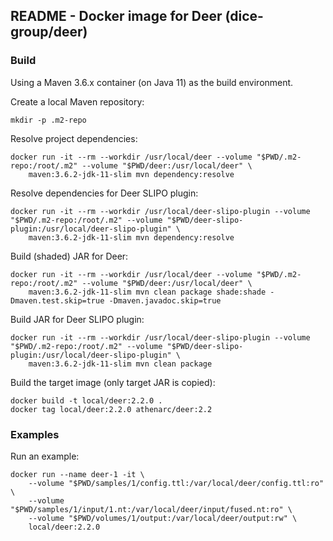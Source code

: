 ## README - Docker image for Deer (dice-group/deer)

### Build

Using a Maven 3.6.x container (on Java 11) as the build environment.

Create a local Maven repository: 

    mkdir -p .m2-repo

Resolve project dependencies:

    docker run -it --rm --workdir /usr/local/deer --volume "$PWD/.m2-repo:/root/.m2" --volume "$PWD/deer:/usr/local/deer" \
        maven:3.6.2-jdk-11-slim mvn dependency:resolve

Resolve dependencies for Deer SLIPO plugin:

    docker run -it --rm --workdir /usr/local/deer-slipo-plugin --volume "$PWD/.m2-repo:/root/.m2" --volume "$PWD/deer-slipo-plugin:/usr/local/deer-slipo-plugin" \
        maven:3.6.2-jdk-11-slim mvn dependency:resolve

Build (shaded) JAR for Deer:

    docker run -it --rm --workdir /usr/local/deer --volume "$PWD/.m2-repo:/root/.m2" --volume "$PWD/deer:/usr/local/deer" \
        maven:3.6.2-jdk-11-slim mvn clean package shade:shade -Dmaven.test.skip=true -Dmaven.javadoc.skip=true

Build JAR for Deer SLIPO plugin:

    docker run -it --rm --workdir /usr/local/deer-slipo-plugin --volume "$PWD/.m2-repo:/root/.m2" --volume "$PWD/deer-slipo-plugin:/usr/local/deer-slipo-plugin" \
        maven:3.6.2-jdk-11-slim mvn clean package
    
Build the target image (only target JAR is copied):

    docker build -t local/deer:2.2.0 .
    docker tag local/deer:2.2.0 athenarc/deer:2.2

### Examples

Run an example:

    docker run --name deer-1 -it \
        --volume "$PWD/samples/1/config.ttl:/var/local/deer/config.ttl:ro" \
        --volume "$PWD/samples/1/input/1.nt:/var/local/deer/input/fused.nt:ro" \
        --volume "$PWD/volumes/1/output:/var/local/deer/output:rw" \
        local/deer:2.2.0

